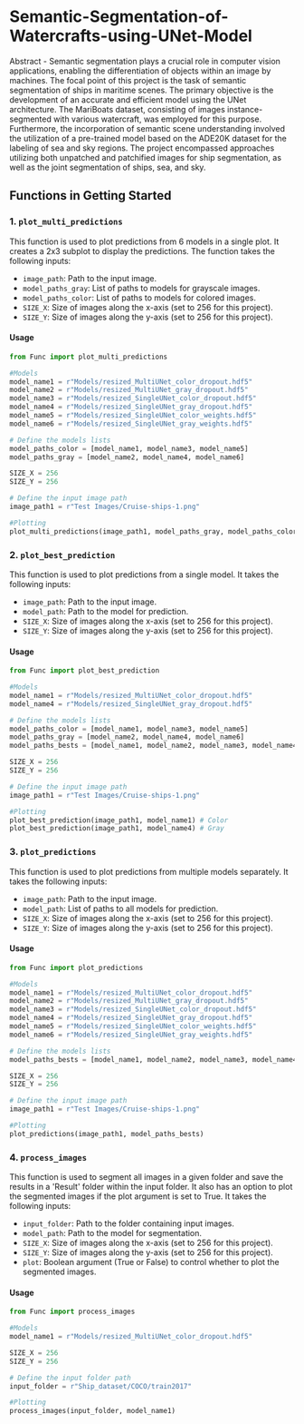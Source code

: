 # Semantic-Segmentation-of-Watercrafts-using-UNet-Model

Abstract - Semantic segmentation plays a crucial role in computer vision applications, enabling the differentiation of objects within an image by machines. The focal point of this project is the task of semantic segmentation of ships in maritime scenes. The primary objective is the development of an accurate and efficient model using the UNet architecture. The MariBoats dataset, consisting of images instance-segmented with various watercraft, was employed for this purpose. Furthermore, the incorporation of semantic scene understanding involved the utilization of a pre-trained model based on the ADE20K dataset for the labeling of sea and sky regions. The project encompassed approaches utilizing both unpatched and patchified images for ship segmentation, as well as the joint segmentation of ships, sea, and sky.


## Functions in Getting Started

### 1. `plot_multi_predictions`

This function is used to plot predictions from 6 models in a single plot. It creates a 2x3 subplot to display the predictions. The function takes the following inputs:
  * `image_path`: Path to the input image.
  * `model_paths_gray`: List of paths to models for grayscale images.
  * `model_paths_color`: List of paths to models for colored images.
  * `SIZE_X`: Size of images along the x-axis (set to 256 for this project).
  * `SIZE_Y`: Size of images along the y-axis (set to 256 for this project).

#### Usage
```python
from Func import plot_multi_predictions

#Models
model_name1 = r"Models/resized_MultiUNet_color_dropout.hdf5"
model_name2 = r"Models/resized_MultiUNet_gray_dropout.hdf5"
model_name3 = r"Models/resized_SingleUNet_color_dropout.hdf5"
model_name4 = r"Models/resized_SingleUNet_gray_dropout.hdf5"
model_name5 = r"Models/resized_SingleUNet_color_weights.hdf5"
model_name6 = r"Models/resized_SingleUNet_gray_weights.hdf5"

# Define the models lists
model_paths_color = [model_name1, model_name3, model_name5]
model_paths_gray = [model_name2, model_name4, model_name6]

SIZE_X = 256
SIZE_Y = 256

# Define the input image path
image_path1 = r"Test Images/Cruise-ships-1.png"

#Plotting
plot_multi_predictions(image_path1, model_paths_gray, model_paths_color)
```

### 2. `plot_best_prediction`

This function is used to plot predictions from a single model. It takes the following inputs:
  * `image_path`: Path to the input image.
  * `model_path`: Path to the model for prediction.
  * `SIZE_X`: Size of images along the x-axis (set to 256 for this project).
  * `SIZE_Y`: Size of images along the y-axis (set to 256 for this project).

#### Usage
```python
from Func import plot_best_prediction

#Models
model_name1 = r"Models/resized_MultiUNet_color_dropout.hdf5"
model_name4 = r"Models/resized_SingleUNet_gray_dropout.hdf5"

# Define the models lists
model_paths_color = [model_name1, model_name3, model_name5]
model_paths_gray = [model_name2, model_name4, model_name6]
model_paths_bests = [model_name1, model_name2, model_name3, model_name4, model_name5, model_name6]

SIZE_X = 256
SIZE_Y = 256

# Define the input image path
image_path1 = r"Test Images/Cruise-ships-1.png"

#Plotting
plot_best_prediction(image_path1, model_name1) # Color
plot_best_prediction(image_path1, model_name4) # Gray
```

### 3. `plot_predictions`

This function is used to plot predictions from multiple models separately. It takes the following inputs:
  * `image_path`: Path to the input image.
  * `model_path`: List of paths to all models for prediction.
  * `SIZE_X`: Size of images along the x-axis (set to 256 for this project).
  * `SIZE_Y`: Size of images along the y-axis (set to 256 for this project).

#### Usage
```python
from Func import plot_predictions

#Models
model_name1 = r"Models/resized_MultiUNet_color_dropout.hdf5"
model_name2 = r"Models/resized_MultiUNet_gray_dropout.hdf5"
model_name3 = r"Models/resized_SingleUNet_color_dropout.hdf5"
model_name4 = r"Models/resized_SingleUNet_gray_dropout.hdf5"
model_name5 = r"Models/resized_SingleUNet_color_weights.hdf5"
model_name6 = r"Models/resized_SingleUNet_gray_weights.hdf5"

# Define the models lists
model_paths_bests = [model_name1, model_name2, model_name3, model_name4, model_name5, model_name6]

SIZE_X = 256
SIZE_Y = 256

# Define the input image path
image_path1 = r"Test Images/Cruise-ships-1.png"

#Plotting
plot_predictions(image_path1, model_paths_bests)
```

### 4. `process_images`

This function is used to segment all images in a given folder and save the results in a 'Result' folder within the input folder. It also has an option to plot the segmented images if the plot argument is set to True. It takes the following inputs:
  * `input_folder`: Path to the folder containing input images.
  * `model_path`: Path to the model for segmentation.
  * `SIZE_X`: Size of images along the x-axis (set to 256 for this project).
  * `SIZE_Y`: Size of images along the y-axis (set to 256 for this project).
  * `plot`: Boolean argument (True or False) to control whether to plot the segmented images.

#### Usage
```python
from Func import process_images

#Models
model_name1 = r"Models/resized_MultiUNet_color_dropout.hdf5"

SIZE_X = 256
SIZE_Y = 256

# Define the input folder path
input_folder = r"Ship_dataset/COCO/train2017"

#Plotting
process_images(input_folder, model_name1)
```
